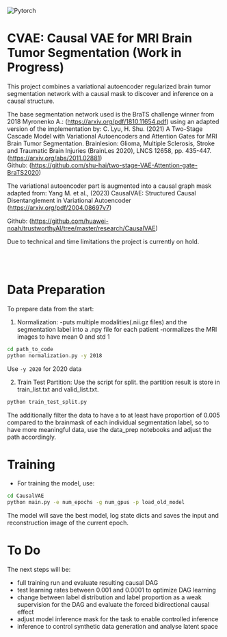 ![Pytorch](https://img.shields.io/badge/Implemented%20in-Pytorch-red.svg)

# CVAE: Causal VAE for MRI Brain Tumor Segmentation (Work in Progress)

This project combines a variational autoencoder regularized brain tumor segmentation network with a causal mask to discover and inference on a causal structure.


The base segmentation network used is the BraTS challenge winner from 2018 Myronenko A.: (https://arxiv.org/pdf/1810.11654.pdf) using an adapted version of the implementation by: 
C. Lyu, H. Shu. (2021) A Two-Stage Cascade Model with Variational Autoencoders and Attention Gates for MRI Brain Tumor Segmentation. Brainlesion: Glioma, Multiple Sclerosis, Stroke and Traumatic Brain Injuries (BrainLes 2020), LNCS 12658, pp. 435-447. (https://arxiv.org/abs/2011.02881) <br>
Github: (https://github.com/shu-hai/two-stage-VAE-Attention-gate-BraTS2020)

 
The variational autoencoder part is augmented into a causal graph mask adapted from:
Yang M. et al., (2023) CausalVAE: Structured Causal Disentanglement in Variational Autoencoder (https://arxiv.org/pdf/2004.08697v7)

Github: (https://github.com/huawei-noah/trustworthyAI/tree/master/research/CausalVAE)

Due to technical and time limitations the project is currently on hold.

<br /><br />




# Data Preparation

To prepare data from the start:
1. Normalization:
-puts multiple modalities(.nii.gz files) and the segmentation label into a .npy file for each patient
-normalizes the MRI images to have mean 0 and std 1

```bash
cd path_to_code
python normalization.py -y 2018
```
Use `-y 2020` for 2020 data

2. Train Test Partition:
Use the script for split. the partition result is store in train_list.txt and valid_list.txt.
```bash
python train_test_split.py
```

The additionally filter the data to have a to at least have proportion of 0.005 compared to the brainmask of each individual segmentation label, so to have more meaningful data, use the data_prep notebooks and adjust the path accordingly.


# Training
- For training the model, use:
```bash
cd CausalVAE
python main.py -e num_epochs -g num_gpus -p load_old_model
``` 
The model will save the best model, log state dicts and saves the input and reconstruction image of the current epoch.


# To Do

The next steps will be:
- full training run and evaluate resulting causal DAG
- test learning rates between 0.001 and 0.0001 to optimize DAG learning
- change between label distribution and label proportion as a weak supervision for the DAG and evaluate the forced bidirectional causal effect
- adjust model inference mask for the task to enable controlled inference
- inference to control synthetic data generation and analyse latent space
